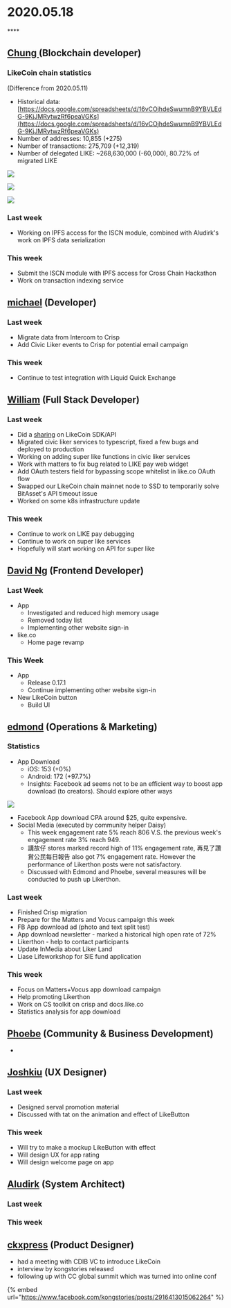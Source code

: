 # 2020.05.18

\*\*\*\*

## [Chung ](https://like.co/chungwu)\(Blockchain developer\)

### LikeCoin chain statistics

\(Difference from 2020.05.11\)

* Historical data: [https://docs.google.com/spreadsheets/d/16vCOjhdeSwumnB9YBVLEdG-9KjJMRytwzRf6peaVGKs](https://docs.google.com/spreadsheets/d/16vCOjhdeSwumnB9YBVLEdG-9KjJMRytwzRf6peaVGKs)
* Number of addresses: 10,855 \(+275\)
* Number of transactions: 275,709 \(+12,319\)
* Number of delegated LIKE: ~268,630,000 \(-60,000\), 80.72% of migrated LIKE

![](../.gitbook/assets/image%20%2837%29.png)

![](../.gitbook/assets/image%20%2825%29.png)

![](../.gitbook/assets/image%20%2836%29.png)

### Last week

* Working on IPFS access for the ISCN module, combined with Aludirk's work on IPFS data serialization

### This week

* Submit the ISCN module with IPFS access for Cross Chain Hackathon
* Work on transaction indexing service

## [michael](httsp://like.co/michaelcheung) \(Developer\)

### Last week

* Migrate data from Intercom to Crisp
* Add Civic Liker events to Crisp for potential email campaign

### This week

* Continue to test integration with Liquid Quick Exchange

## [William](https://like.co/williamchong007) \(Full Stack Developer\)

### Last week

* Did a [sharing](https://docs.google.com/presentation/d/1cJtSVHdlKqBde8HihJFX3_W4OSwJPDLsdwgvl1GB5f8/edit#slide=id.p) on LikeCoin SDK/API
* Migrated civic liker services to typescript, fixed a few bugs and deployed to production 
* Working on adding super like functions in civic liker services
* Work with matters to fix bug related to LIKE pay web widget
* Add OAuth testers field for bypassing scope whitelist in like.co OAuth flow
* Swapped our LikeCoin chain mainnet node to SSD to temporarily solve BitAsset's API timeout issue
* Worked on some k8s infrastructure update

### This week

* Continue to work on LIKE pay debugging
* Continue to work on super like services
* Hopefully will start working on API for super like

## [David Ng](https://github.com/nwingt) \(Frontend Developer\)

### Last Week

* App
  * Investigated and reduced high memory usage
  * Removed today list
  * Implementing other website sign-in
* like.co
  * Home page revamp

### This Week

* App
  * Release 0.17.1
  * Continue implementing other website sign-in
* New LikeCoin button
  * Build UI

## [**edmond**](https://like.co/edmondyu) **\(Operations & Marketing\)**

### **Statistics**

* App Download
  * iOS: 153 \(+0%\)
  * Android: 172 \(+97.7%\)
  * Insights: Facebook ad seems not to be an efficient way to boost app download \(to creators\).  Should explore other ways

![](../.gitbook/assets/image%20%2839%29.png)

* Facebook App download CPA around $25, quite expensive.
* Social Media \(executed by community helper Daisy\)
  * This week engagement rate 5% reach 806 V.S. the previous week's engagement rate 3% reach 949.
  * 講故仔 stores marked record high of 11% engagement rate, 再見了讚賞公民每日報告 also got 7% engagement rate. However the performance of Likerthon posts were not satisfactory.
  * Discussed with Edmond and Phoebe, several measures will be conducted to push up Likerthon.

### Last week

* Finished Crisp migration 
* Prepare for the Matters and Vocus campaign this week
* FB App download ad \(photo and text split test\)
* App download newsletter - marked a historical high open rate of 72%
* Likerthon - help to contact participants
* Update InMedia about Liker Land
* Liase Lifeworkshop for SIE fund application 

### This week

* Focus on Matters+Vocus app download campaign
* Help promoting Likerthon
* Work on CS toolkit on crisp and docs.like.co
* Statistics analysis for app download

## [Phoebe](https://like.co/phoebe_fb) \(Community & Business Development\) <a id="fbf6"></a>

* 
## [Joshkiu](https://like.co/joshkiu) \(UX Designer\)

### Last week

* Designed serval promotion material
* Discussed with tat on the animation and effect of LikeButton

### This week

* Will try to make a mockup LikeButton with effect
* Will design UX for app rating
* Will design welcome page on app

## [Aludirk](https://like.co/aludirk) \(System Architect\) <a id="fbf6"></a>

### Last week

### This week

## [ckxpress](https://like.co/ckxpress) \(Product Designer\) <a id="fbf6"></a>

* had a meeting with CDIB VC to introduce LikeCoin 
* interview by kongstories released 
* following up with CC global summit which was turned into online conf

{% embed url="https://www.facebook.com/kongstories/posts/2916413015062264" %}



